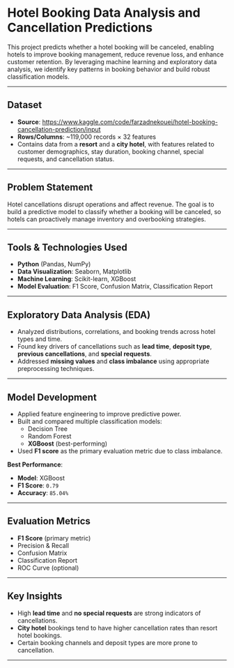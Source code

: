 # Hotel Booking Data Analysis and Cancellation Predictions

This project predicts whether a hotel booking will be canceled, enabling hotels to improve booking management, reduce revenue loss, and enhance customer retention. By leveraging machine learning and exploratory data analysis, we identify key patterns in booking behavior and build robust classification models.

---

## Dataset

- **Source**: https://www.kaggle.com/code/farzadnekouei/hotel-booking-cancellation-prediction/input
- **Rows/Columns**: ~119,000 records × 32 features
- Contains data from a **resort** and a **city hotel**, with features related to customer demographics, stay duration, booking channel, special requests, and cancellation status.

---

## Problem Statement

Hotel cancellations disrupt operations and affect revenue. The goal is to build a predictive model to classify whether a booking will be canceled, so hotels can proactively manage inventory and overbooking strategies.

---

## Tools & Technologies Used

- **Python** (Pandas, NumPy)
- **Data Visualization**: Seaborn, Matplotlib
- **Machine Learning**: Scikit-learn, XGBoost
- **Model Evaluation**: F1 Score, Confusion Matrix, Classification Report

---

## Exploratory Data Analysis (EDA)

- Analyzed distributions, correlations, and booking trends across hotel types and time.
- Found key drivers of cancellations such as **lead time**, **deposit type**, **previous cancellations**, and **special requests**.
- Addressed **missing values** and **class imbalance** using appropriate preprocessing techniques.

---

## Model Development

- Applied feature engineering to improve predictive power.
- Built and compared multiple classification models:
  - Decision Tree
  - Random Forest
  - **XGBoost** (best-performing)
- Used **F1 score** as the primary evaluation metric due to class imbalance.

**Best Performance**:  
- **Model**: XGBoost  
- **F1 Score**: `0.79`  
- **Accuracy**: `85.04%`  

---

## Evaluation Metrics

- **F1 Score** (primary metric)
- Precision & Recall
- Confusion Matrix
- Classification Report
- ROC Curve (optional)

---

## Key Insights

- High **lead time** and **no special requests** are strong indicators of cancellations.
- **City hotel** bookings tend to have higher cancellation rates than resort hotel bookings.
- Certain booking channels and deposit types are more prone to cancellation.

---


